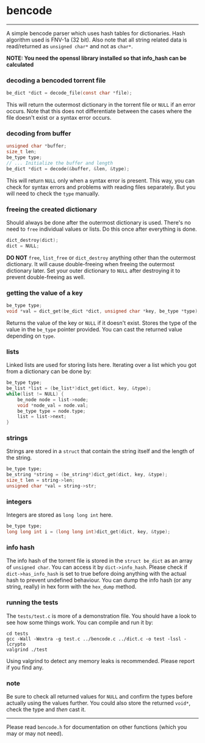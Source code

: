 # bencode
---
A simple bencode parser which uses hash tables for dictionaries.
Hash algorithm used is FNV-1a (32 bit).
Also note that all string related data is read/returned as `unsigned char*`
and not as `char*`.

**NOTE: You need the openssl library installed so that info_hash can be
calculated**

### decoding a bencoded torrent file
```C
be_dict *dict = decode_file(const char *file);
```
This will return the outermost dictionary in the torrent file or `NULL` if an
error occurs. Note that this does not differentiate between the cases where
the file doesn't exist or a syntax error occurs.

### decoding from buffer
```C
unsigned char *buffer;
size_t len;
be_type type;
// ... Initialize the buffer and length
be_dict *dict = decode(&buffer, &len, &type);
```
This will return `NULL` only when a syntax error is present. This way, you can
check for syntax errors and problems with reading files separately. But you
will need to check the `type` manually.

### freeing the created dictionary
Should always be done after the outermost dictionary is used. There's no need
to `free` individual values or lists. Do this once after everything is done.
```C
dict_destroy(dict);
dict = NULL;
```
**DO NOT** `free`, `list_free` or `dict_destroy` anything other than the
outermost dictionary. It will cause double-freeing when freeing the outermost
dictionary later. Set your outer dictionary to `NULL` after destroying it to
prevent double-freeing as well.

### getting the value of a key
```C
be_type type;
void *val = dict_get(be_dict *dict, unsigned char *key, be_type *type);
```
Returns the value of the key or `NULL` if it doesn't exist. Stores the type
of the value in the `be_type` pointer provided. You can cast the returned
value depending on `type`.

### lists
Linked lists are used for storing lists here. Iterating over a list which
you got from a dictionary can be done by:
```C
be_type type;
be_list *list = (be_list*)dict_get(dict, key, &type);
while(list != NULL) {
	be_node node = list->node;
	void *node_val = node.val;
	be_type type = node.type;
	list = list->next;
}
```

### strings
Strings are stored in a `struct` that contain the string itself and the
length of the string.
```C
be_type type;
be_string *string = (be_string*)dict_get(dict, key, &type);
size_t len = string->len;
unsigned char *val = string->str;
```

### integers
Integers are stored as `long long int` here.
```C
be_type type;
long long int i = (long long int)dict_get(dict, key, &type);
```

### info hash
The info hash of the torrent file is stored in the `struct be_dict` as an
array of `unsigned char`. You can access it by `dict->info_hash`. Please
check if `dict->has_info_hash` is set to true before doing anything with the
actual hash to prevent undefined behaviour. You can dump the info hash (or
any string, really) in hex form with the `hex_dump` method.

### running the tests
The `tests/test.c` is more of a demonstration file. You should have a look
to see how some things work. You can compile and run it by:
```shell
cd tests
gcc -Wall -Wextra -g test.c ../bencode.c ../dict.c -o test -lssl -lcrypto
valgrind ./test
```
Using valgrind to detect any memory leaks is recommended. Please report if
you find any.

### note
Be sure to check all returned values for `NULL` and confirm the types before
actually using the values further. You could also store the returned `void*`,
check the type and *then* cast it.

---
Please read `bencode.h` for documentation on other functions
(which you may or may not need).
